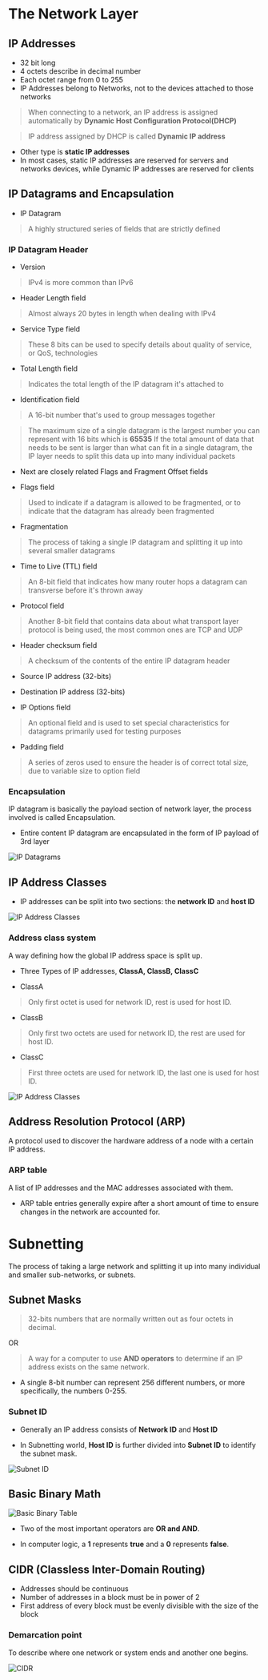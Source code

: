 # The Network Layer

## IP Addresses

- 32 bit long
- 4 octets describe in decimal number
- Each octet range from 0 to 255
- IP Addresses belong to Networks, not to the devices attached to those networks

> When connecting to a network, an IP address is assigned automatically by **Dynamic Host Configuration Protocol(DHCP)**

> IP address assigned by DHCP is called **Dynamic IP address**

- Other type is **static IP addresses**
- In most cases, static IP addresses are reserved for servers and networks devices, while Dynamic IP addresses are reserved for clients

## IP Datagrams and Encapsulation

- IP Datagram

> A highly structured series of fields that are strictly defined

### IP Datagram Header

- Version

> IPv4 is more common than IPv6

- Header Length field

> Almost always 20 bytes in length when dealing with IPv4

- Service Type field

> These 8 bits can be used to specify details about quality of service, or QoS, technologies

- Total Length field

> Indicates the total length of the IP datagram it's attached to

- Identification field

> A 16-bit number that's used to group messages together

> The maximum size of a single datagram is the largest number you can represent with 16 bits which is **65535**
> If the total amount of data that needs to be sent is larger than what can fit in a single datagram, the IP layer needs to split this data up into many individual packets

- Next are closely related Flags and Fragment Offset fields

- Flags field

> Used to indicate if a datagram is allowed to be fragmented, or to indicate that the datagram has already been fragmented
  + Fragmentation

  > The process of taking a single IP datagram and splitting it up into several smaller datagrams

- Time to Live (TTL) field

> An 8-bit field that indicates how many router hops a datagram can transverse before it's thrown away

- Protocol field

> Another 8-bit field that contains data about what transport layer protocol is being used, the most common ones are TCP and UDP

- Header checksum field

> A checksum of the contents of the entire IP datagram header

- Source IP address (32-bits)

- Destination IP address (32-bits)

- IP Options field

> An optional field and is used to set special characteristics for datagrams primarily used for testing purposes

- Padding field

> A series of zeros used to ensure the header is of correct total size, due to variable size to option field

### Encapsulation

  IP datagram is basically the payload section of network layer, the process involved is called Encapsulation.
  
  + Entire content IP datagram are encapsulated in the form of IP payload of 3rd layer

![IP Datagrams](./images/datagram.png) 

## IP Address Classes

- IP addresses can be split into two sections: the **network ID** and **host ID**

![IP Address Classes](./images/ip_classes.png) 

### Address class system

   A way defining how the global IP address space is split up.

- Three Types of IP addresses, **ClassA, ClassB, ClassC**

- ClassA

> Only first octet is used for network ID, rest is used for host ID.

- ClassB

> Only first two octets are used for network ID, the rest are used for host ID.

- ClassC

> First three octets are used for network ID, the last one is used for host ID.

![IP Address Classes](./images/ip_address_classes.png) 

## Address Resolution Protocol (ARP)

  A protocol used to discover the hardware address of a node with a certain IP address.

### ARP table
  
  A list of IP addresses and the MAC addresses associated with them.

- ARP table entries generally expire after a short amount of time to ensure changes in the network are accounted for.

# Subnetting

  The process of taking a large network and splitting it up into many individual and smaller sub-networks, or subnets.

## Subnet Masks

> 32-bits numbers that are normally written out as four octets in decimal.

OR

> A way for a computer to use **AND operators** to determine if an IP address exists on the same network.

- A single 8-bit number can represent 256 different numbers, or more specifically, the numbers 0-255.

### Subnet ID

- Generally an IP address consists of **Network ID** and **Host ID**

- In Subnetting world, **Host ID** is further divided into **Subnet ID** to identify the subnet mask.

![Subnet ID](./images/subnet_id.png) 

## Basic Binary Math

![Basic Binary Table](./images/binary_table.png) 

- Two of the most important operators are **OR and AND**.

- In computer logic, a **1** represents **true** and a **0** represents **false**.

## CIDR (Classless Inter-Domain Routing)

- Addresses should be continuous
- Number of addresses in a block must be in power of 2
- First address of every block must be evenly divisible with the size of the block

### Demarcation point
  
  To describe where one network or system ends and another one begins.

![CIDR](./images/cidr.png) 

 
